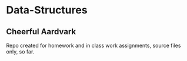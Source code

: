 # Data-Structures
## Cheerful Aardvark
Repo created for homework and in class work assignments, source files only, so far.
